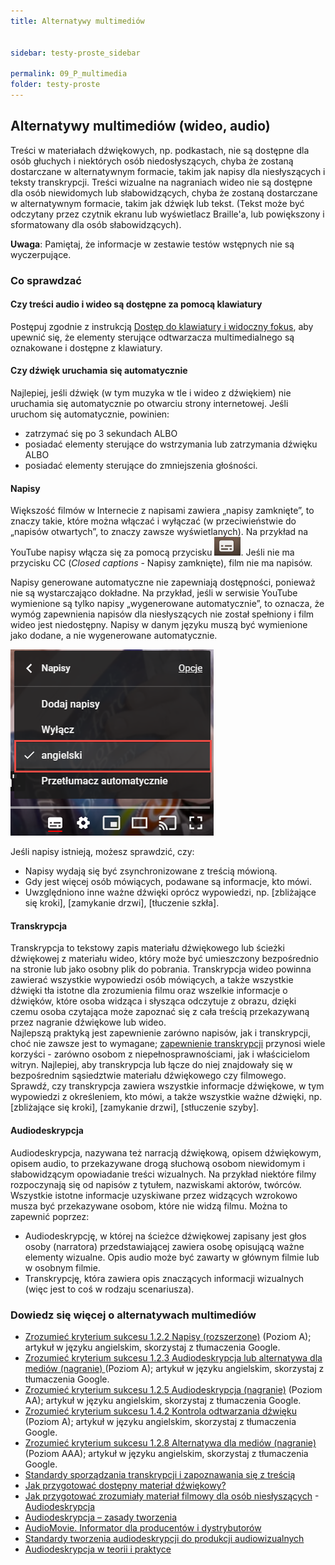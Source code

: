 ```yaml
---
title: Alternatywy multimediów


sidebar: testy-proste_sidebar

permalink: 09_P_multimedia
folder: testy-proste
---
```


## Alternatywy multimediów (wideo, audio)
Treści w materiałach dźwiękowych, np. podkastach, nie są dostępne dla osób głuchych i niektórych osób niedosłyszących, chyba że zostaną dostarczane w alternatywnym formacie, takim jak napisy dla niesłyszących i teksty transkrypcji. Treści wizualne na nagraniach wideo nie są dostępne dla osób niewidomych lub słabowidzących, chyba że zostaną dostarczane w alternatywnym formacie, takim jak dźwięk lub tekst. (Tekst może być odczytany przez czytnik ekranu lub wyświetlacz Braille'a, lub powiększony i sformatowany dla osób słabowidzących).

**Uwaga**: Pamiętaj, że informacje w zestawie testów wstępnych nie są wyczerpujące.

### Co sprawdzać

#### Czy treści audio i wideo są dostępne za pomocą klawiatury
Postępuj zgodnie z instrukcją [Dostęp do klawiatury i widoczny fokus]( 06_P_klawiatura.md), aby upewnić się, że elementy sterujące odtwarzacza multimedialnego są oznakowane i dostępne z klawiatury.

#### Czy dźwięk uruchamia się automatycznie
Najlepiej, jeśli dźwięk (w tym muzyka w tle i wideo z dźwiękiem) nie uruchamia się automatycznie po otwarciu strony internetowej. Jeśli uruchom się automatycznie, powinien:
-	zatrzymać się po 3 sekundach ALBO
-	posiadać elementy sterujące do wstrzymania lub zatrzymania dźwięku ALBO
-	posiadać elementy sterujące do zmniejszenia głośności.

#### Napisy
Większość filmów w Internecie z napisami zawiera „napisy zamknięte”, to znaczy takie, które można włączać i wyłączać (w przeciwieństwie do „napisów otwartych”, to znaczy zawsze wyświetlanych). Na przykład na YouTube napisy włącza się za pomocą przycisku ![Napisy zamknięte](images/andi/09_P_cc.png). Jeśli nie ma przycisku CC (*Closed captions* - Napisy zamknięte), film nie ma napisów.

Napisy generowane automatyczne nie zapewniają dostępności, ponieważ nie są wystarczająco dokładne. Na przykład, jeśli w serwisie YouTube wymienione są tylko napisy „wygenerowane automatycznie”, to oznacza, że wymóg zapewnienia napisów dla niesłyszących nie został spełniony i film wideo jest niedostępny. Napisy w danym języku muszą być wymienione jako dodane, a nie wygenerowane automatycznie.  

![Dołączone napisy w języku angielskim ](images/andi/09_P_napisy_youtube.png)
 
Jeśli napisy istnieją, możesz sprawdzić, czy:
-	Napisy wydają się być zsynchronizowane z treścią mówioną.
-	Gdy jest więcej osób mówiących, podawane są informacje, kto mówi.
-	Uwzględniono inne ważne dźwięki oprócz wypowiedzi, np. [zbliżające się kroki], [zamykanie drzwi], [tłuczenie szkła].

#### Transkrypcja
Transkrypcja to tekstowy zapis materiału dźwiękowego lub ścieżki dźwiękowej z materiału wideo, który może być umieszczony bezpośrednio na stronie lub jako osobny plik do pobrania. Transkrypcja wideo powinna zawierać wszystkie wypowiedzi osób mówiących, a także wszystkie dźwięki tła istotne dla zrozumienia filmu oraz wszelkie informacje o dźwięków, które osoba widząca i słysząca odczytuje z obrazu, dzięki czemu osoba czytająca może zapoznać się z cała treścią przekazywaną przez nagranie dźwiękowe lub wideo.  
Najlepszą praktyką jest zapewnienie zarówno napisów, jak i transkrypcji, choć nie zawsze jest to wymagane; [zapewnienie transkrypcji]( http://www.uiaccess.com/transcripts/transcripts_on_the_web.html#benes) przynosi wiele korzyści - zarówno osobom z niepełnosprawnościami, jak i właścicielom witryn.
Najlepiej, aby transkrypcja lub łącze do niej znajdowały się w bezpośrednim sąsiedztwie materiału dźwiękowego czy filmowego. 
Sprawdź, czy transkrypcja zawiera wszystkie informacje dźwiękowe, w tym wypowiedzi z określeniem, kto mówi, a także wszystkie ważne dźwięki, np. \[zbliżające się kroki\], \[zamykanie drzwi\], \[stłuczenie szyby\].  

#### Audiodeskrypcja 

Audiodeskrypcja, nazywana też narracją dźwiękową, opisem dźwiękowym, opisem audio, to przekazywane drogą słuchową osobom niewidomym i słabowidzącym opowiadanie treści wizualnych. Na przykład niektóre filmy rozpoczynają się od napisów z tytułem, nazwiskami aktorów, twórców. Wszystkie istotne informacje uzyskiwane przez widzących wzrokowo musza być przekazywane osobom, które nie widzą filmu. Można to zapewnić poprzez:
-	Audiodeskrypcję, w której na ścieżce dźwiękowej zapisany jest głos osoby (narratora) przedstawiającej  zawiera osobę opisującą ważne elementy wizualne. Opis audio może być zawarty w głównym filmie lub w osobnym filmie.
-	Transkrypcję, która zawiera opis znaczących informacji wizualnych (więc jest to coś w rodzaju scenariusza).

### Dowiedz się więcej o alternatywach multimediów

-	[Zrozumieć kryterium sukcesu 1.2.2 Napisy (rozszerzone)](https://www.w3.org/WAI/WCAG21/Understanding/captions-prerecorded.html) (Poziom A); artykuł w języku angielskim, skorzystaj z tłumaczenia Google.
-	[Zrozumieć kryterium sukcesu 1.2.3 Audiodeskrypcja lub alternatywa dla mediów (nagranie)
](https://www.w3.org/WAI/WCAG21/Understanding/audio-description-or-media-alternative-prerecorded.html) (Poziom A); artykuł w języku angielskim, skorzystaj z tłumaczenia Google.
-	[Zrozumieć kryterium sukcesu 1.2.5 Audiodeskrypcja (nagranie)](https://www.w3.org/WAI/WCAG21/Understanding/audio-description-prerecorded.html) (Poziom AA); artykuł w języku angielskim, skorzystaj z tłumaczenia Google.
-	[Zrozumieć kryterium sukcesu 1.4.2 Kontrola odtwarzania dźwięku](https://www.w3.org/WAI/WCAG21/Understanding/audio-control.html) (Poziom A); artykuł w języku angielskim, skorzystaj z tłumaczenia Google.
-	[Zrozumieć kryterium sukcesu 1.2.8 Alternatywa dla mediów (nagranie)](https://www.w3.org/WAI/WCAG21/Understanding/media-alternative-prerecorded.html)(Poziom AAA); artykuł w języku angielskim, skorzystaj z tłumaczenia Google.
- [Standardy sporządzania transkrypcji i zapoznawania się z treścią]( https://www.wroclaw.sa.gov.pl/bindata/documents/DOC9b0d93384bec50a345bd7c3f51105b6d.pdf)
- [Jak przygotować dostępny materiał dźwiękowy?]( http://dostepny.joomla.pl/warsztat/dobre-praktyki/tworzenie-dostepnej-zawartosci/119-jak-przygotowac-dostepny-material-dzwiekowy)
- [Jak przygotować zrozumiały materiał filmowy dla osób niesłyszących](http://dostepny.joomla.pl/warsztat/dobre-praktyki/tworzenie-dostepnej-zawartosci/117-jak-przygotowac-zrozumialy-material-filmowy-dla-osob-nieslyszacych)
-[Audiodeskrypcja](http://fundacjakatarynka.pl/audiodeskrypcja/)
- [Audiodeskrypcja – zasady tworzenia](https://nimoz.pl/files//articles/147/Audiodeskrypcja_-_zasady_tworzenia.pdf)
- [AudioMovie. Informator dla producentów i dystrybutorów](http://audiomovie.pl/wp-content/uploads/2016/11/INFORMATOR-DLA-PRODUCENT%C3%93W-I-DYSTRYBUTOR%C3%93W.pdf)
- [Standardy tworzenia audiodeskrypcji do produkcji audiowizualnych](http://avt.ils.uw.edu.pl/files/2010/12/AD-_standardy_tworzenia.pdf)
- [Audiodeskrypcja w teorii i praktyce](http://avt.ils.uw.edu.pl/files/2014/01/Szarkowska_Kuenstler_AD-w-kinie-teatrze-i-muzeum.pdf)

